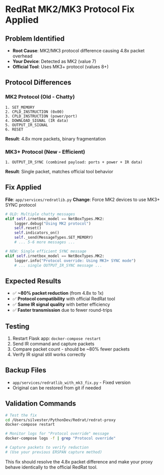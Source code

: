 # RedRat MK2/MK3 Protocol Fix Applied

## Problem Identified
- **Root Cause**: MK2/MK3 protocol difference causing 4.8x packet overhead
- **Your Device**: Detected as MK2 (value 7) 
- **Official Tool**: Uses MK3+ protocol (values 8+)

## Protocol Differences

### MK2 Protocol (Old - Chatty)
```
1. SET_MEMORY
2. CPLD_INSTRUCTION (0x00)
3. CPLD_INSTRUCTION (power/port)
4. DOWNLOAD_SIGNAL (IR data)
5. OUTPUT_IR_SIGNAL
6. RESET
```
**Result**: 4.8x more packets, binary fragmentation

### MK3+ Protocol (New - Efficient)
```
1. OUTPUT_IR_SYNC (combined payload: ports + power + IR data)
```
**Result**: Single packet, matches official tool behavior

## Fix Applied
**File**: `app/services/redratlib.py`
**Change**: Force MK2 devices to use MK3+ SYNC protocol

```python
# OLD: Multiple chatty messages
elif self.irnetbox_model == NetBoxTypes.MK2:
    logger.debug("Using MK2 protocol")
    self.reset()
    self.indicators_on()
    self._send(MessageTypes.SET_MEMORY)
    # ... 5-6 more messages ...

# NEW: Single efficient SYNC message  
elif self.irnetbox_model == NetBoxTypes.MK2:
    logger.info("Protocol override: Using MK3+ SYNC mode")
    # ... single OUTPUT_IR_SYNC message ...
```

## Expected Results
- ✅ **~80% packet reduction** (from 4.8x to 1x)
- ✅ **Protocol compatibility** with official RedRat tool
- ✅ **Same IR signal quality** with better efficiency
- ✅ **Faster transmission** due to fewer round-trips

## Testing
1. Restart Flask app: `docker-compose restart` 
2. Send IR command and capture packets
3. Compare packet count - should be ~80% fewer packets
4. Verify IR signal still works correctly

## Backup Files
- `app/services/redratlib_with_mk3_fix.py` - Fixed version
- Original can be restored from git if needed

## Validation Commands
```bash
# Test the fix
cd /Users/silvester/PythonDev/Redrat/redrat-proxy
docker-compose restart

# Monitor logs for "Protocol override" message
docker-compose logs -f | grep "Protocol override"

# Capture packets to verify reduction
# (Use your previous ERSPAN capture method)
```

This fix should resolve the 4.8x packet difference and make your proxy behave identically to the official RedRat tool.
